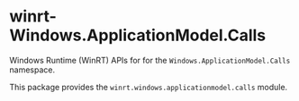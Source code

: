 <!-- warning: Please don't edit this file. It was automatically generated. -->

# winrt-Windows.ApplicationModel.Calls

Windows Runtime (WinRT) APIs for for the `Windows.ApplicationModel.Calls` namespace.

This package provides the `winrt.windows.applicationmodel.calls` module.
